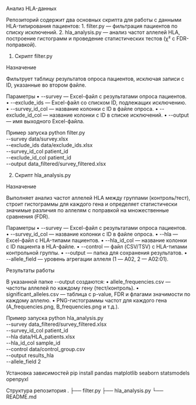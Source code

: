 Анализ HLA-данных

Репозиторий содержит два основных скрипта для работы с данными HLA-типирования пациентов:
	1.	filter.py — фильтрация пациентов по списку исключений.
	2.	hla_analysis.py — анализ частот аллелей HLA, построение гистограмм и проведение статистических тестов (χ² с FDR-поправкой).

 1. Скрипт filter.py

Назначение

Фильтрует таблицу результатов опроса пациентов, исключая записи с ID, указанные во втором файле.

Параметры
	•	--survey — Excel-файл с результатами опроса пациентов.
	•	--exclude_ids — Excel-файл со списком ID, подлежащих исключению.
	•	--survey_id_col — название колонки с ID в файле опроса.
	•	--exclude_id_col — название колонки с ID в списке исключений.
	•	--output — имя выходного Excel-файла.

Пример запуска
python filter.py \
  --survey data/survey.xlsx \
  --exclude_ids data/exclude_ids.xlsx \
  --survey_id_col patient_id \
  --exclude_id_col patient_id \
  --output data_filtered/survey_filtered.xlsx

2. Скрипт hla_analysis.py

Назначение

Выполняет анализ частот аллелей HLA между группами (контроль/тест), строит гистограммы для каждого гена и определяет статистически значимые различия по аллелям с поправкой на множественные сравнения (FDR).

Параметры
	•	--survey — Excel-файл с результатами опроса пациентов.
	•	--survey_id_col — название колонки с ID в файле опроса.
	•	--hla — Excel-файл с HLA-типами пациентов.
	•	--hla_id_col — название колонки с ID пациента в HLA-файле.
	•	--control — файл (CSV/TSV) с HLA-типами контрольной группы.
	•	--output — папка для сохранения результатов.
	•	--allele_field — уровень агрегации аллеля (1 — A02, 2 — A02:01).

Результаты работы

В указанной папке --output создаются:
	•	allele_frequencies.csv — частоты аллелей по каждому гену (тест/контроль).
	•	significant_alleles.csv — таблица с p-value, FDR и флагами значимости по каждому аллелю.
	•	PNG-гистограммы частот для каждого гена (A_frequencies.png, B_frequencies.png и т.д.).

Пример запуска
python hla_analysis.py \
  --survey data_filtered/survey_filtered.xlsx \
  --survey_id_col patient_id \
  --hla data/HLA_patients.xlsx \
  --hla_id_col sample_id \
  --control data/control_group.csv \
  --output results_hla \
  --allele_field 2

  Установка зависимостей
  pip install pandas matplotlib seaborn statsmodels openpyxl

  Структура репозитория
  .
├── filter.py
├── hla_analysis.py
└── README.md
